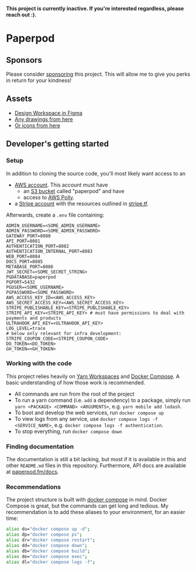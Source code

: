 **This project is currently inactive. If you're interested regardless, please reach out :).** 

# Paperpod

## Sponsors

Please consider [sponsoring](https://github.com/sponsors/olaven/) this project.
This will allow me to give you perks in return for your kindness!

## Assets

- [Design Workspace in Figma](https://www.figma.com/file/VSrR5BIGv7BkliMdcwvA8q/Paperpod?node-id=0%3A1)
- [Any drawings from here](https://undraw.co/illustrations)
- [Or icons from here](https://feathericons.com/)

## Developer's getting started 

### Setup

In addition to cloning the source code, you'll
most likely want access to an 
* [AWS account](https://aws.amazon.com/). This account must have
  * an [S3 bucket](https://docs.aws.amazon.com/AmazonS3/latest/userguide/creating-buckets-s3.html) called "paperpod" and have
  * access to [AWS Polly](https://aws.amazon.com/polly/). 
* a [Stripe account](https://stripe.com/en-no) with the resources outlined in [stripe.tf](./packages/infrastructure/stripe.tf). 

Afterwards, create a `.env` file containing: 
```
ADMIN_USERNAME=<SOME_ADMIN_USERNAME>
ADMIN_PASSWORD=<SOME_ADMIN_PASSWORD>
GATEWAY_PORT=8080
API_PORT=8081
AUTHENTICATION_PORT=8082
AUTHENTICATION_INTERNAL_PORT=8083
WEB_PORT=8084
DOCS_PORT=8085
METABASE_PORT=8086
JWT_SECRET=<SOME_SECRET_STRING>
PGDATABASE=paperpod
PGPORT=5432
PGUSER=<SOME_USERNAME>
PGPASSWORD=<SOME_PASSWORD>
AWS_ACCESS_KEY_ID=<AWS_ACCESS_KEY>
AWS_SECRET_ACCESS_KEY=<AWS_SECRET_ACCESS_KEY>
STRIPE_PUBLISHABLE_KEY=<STRIPE_PUBLISHABLE_KEY>
STRIPE_API_KEY=<STRIPE_API_KEY> # must have permissions to deal with payments and products
ULTRAHOOK_API_KEY=<ULTRAHOOK_API_KEY>
LOG_LEVEL=trace
# below only relevant for infra development:
STRIPE_COUPON_CODE=<STRIPE_COUPON_CODE>
DO_TOKEN=<DO_TOKEN>
GH_TOKEN=<GH_TOKEN>
```

### Working with the code 
This project relies heavily on [Yarn Workspaces](https://classic.yarnpkg.com/en/docs/workspaces/) and [Docker Compose](https://docs.docker.com/compose/). A basic understanding of how those work is recommended. 

* All commands are run from the root of the project 
* To run a yarn command (i.e. `add` a dependency) to a package, simply run `yarn <PACKAGE> <COMMAND> <ARGUMENTS>`, e.g. `yarn mobile add lodash`. 
* To boot and develop the web services, run `docker compose up`
* To view logs from any service, use `docker compose logs -f <SERVICE_NAME>`, e.g. `docker compose logs -f authentication`. 
* To stop everything, run `docker compose down` 


### Finding documentation 
The documentation is still a bit lacking, but most if it is available in this and other `README.md` files in this repository. Furthermore, API docs are available at [paperpod.fm/docs](https://paperpod.fm/docs/). 

### Recommendations

The project structure is built with [docker compose](https://docs.docker.com/compose/) in mind.
Docker Compose is great, but the commands can get long and tedious.
My recommendation is to add these aliases to your environment, for an easier time:

```bash
alias du="docker compose up -d";
alias dp="docker compose ps";
alias dr="docker compose restart";
alias dd="docker compose down";
alias db="docker compose build";
alias de="docker compose exec";
alias dl="docker compose logs -f";
```

